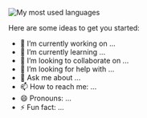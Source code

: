 ![My most used languages](https://github-readme-stats.vercel.app/api/top-langs/?username=Stimmikex&layout=compact&theme=tokyonight&hide_border=true&langs_count=6)

Here are some ideas to get you started:

- 🔭 I’m currently working on ...
- 🌱 I’m currently learning ...
- 👯 I’m looking to collaborate on ...
- 🤔 I’m looking for help with ...
- 💬 Ask me about ...
- 📫 How to reach me: ...
- 😄 Pronouns: ...
- ⚡ Fun fact: ...

